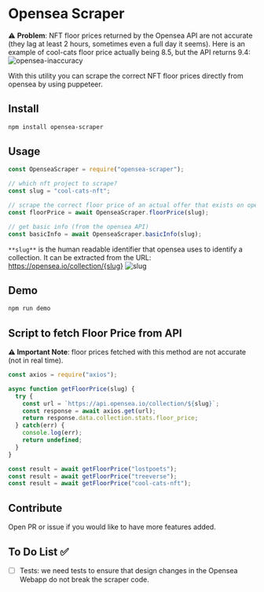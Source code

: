 # Opensea Scraper

⚠ **Problem**: NFT floor prices returned by the Opensea API are not accurate (they lag at least 2 hours, sometimes even a full day it seems). Here is an example of cool-cats floor price actually being 8.5, but the API returns 9.4: 
![opensea-inaccuracy](https://user-images.githubusercontent.com/44790691/137519280-a765c8ef-d35f-4ef6-b5f1-04c31915b37a.png)

With this utility you can scrape the correct NFT floor prices directly from opensea by using puppeteer.

## Install

```bash
npm install opensea-scraper
```

## Usage
```js
const OpenseaScraper = require("opensea-scraper");

// which nft project to scrape?
const slug = "cool-cats-nft";

// scrape the correct floor price of an actual offer that exists on opensea
const floorPrice = await OpenseaScraper.floorPrice(slug);

// get basic info (from the opensea API)
const basicInfo = await OpenseaScraper.basicInfo(slug);
```

`**slug**` is the human readable identifier that opensea uses to identify a collection. It can be extracted from the URL: https://opensea.io/collection/{slug}
![slug](https://user-images.githubusercontent.com/44790691/131232333-b79c50d7-606c-480a-9816-9d750ab798ff.png)

## Demo

```bash
npm run demo
```

## Script to fetch Floor Price from API
**⚠ Important Note**: floor prices fetched with this method are not accurate (not in real time). 
```js
const axios = require("axios");

async function getFloorPrice(slug) {
  try {
    const url = `https://api.opensea.io/collection/${slug}`;
    const response = await axios.get(url);
    return response.data.collection.stats.floor_price;
  } catch(err) {
    console.log(err);
    return undefined;
  }
}

const result = await getFloorPrice("lostpoets");
const result = await getFloorPrice("treeverse");
const result = await getFloorPrice("cool-cats-nft");
```

## Contribute

Open PR or issue if you would like to have more features added.

## To Do List ✅
- [ ] Tests: we need tests to ensure that design changes in the Opensea Webapp do not break the scraper code. 
